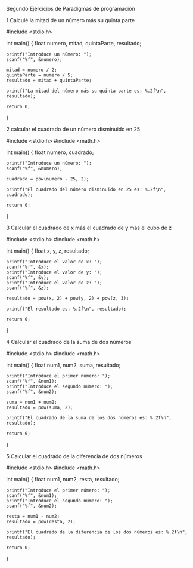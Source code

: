 Segundo Ejercicios de Paradigmas de programación 

1 Calculé la mitad de un número más su quinta parte 

#include <stdio.h>

int main() {
    float numero, mitad, quintaParte, resultado;

    printf("Introduce un número: ");
    scanf("%f", &numero);

    mitad = numero / 2;
    quintaParte = numero / 5;
    resultado = mitad + quintaParte;

    printf("La mitad del número más su quinta parte es: %.2f\n", resultado);

    return 0;
}


2 calcular el cuadrado de un número disminuido en 25


#include <stdio.h>
#include <math.h>

int main() {
    float numero, cuadrado;

    printf("Introduce un número: ");
    scanf("%f", &numero);

    cuadrado = pow(numero - 25, 2);

    printf("El cuadrado del número disminuido en 25 es: %.2f\n", cuadrado);

    return 0;
}

3 Calcular el cuadrado de x más el cuadrado de y más el cubo de z 

#include <stdio.h>
#include <math.h>

int main() {
    float x, y, z, resultado;

    printf("Introduce el valor de x: ");
    scanf("%f", &x);
    printf("Introduce el valor de y: ");
    scanf("%f", &y);
    printf("Introduce el valor de z: ");
    scanf("%f", &z);

    resultado = pow(x, 2) + pow(y, 2) + pow(z, 3);

    printf("El resultado es: %.2f\n", resultado);

    return 0;
}

4 Calcular el cuadrado de la suma de dos números 

#include <stdio.h>
#include <math.h>

int main() {
    float num1, num2, suma, resultado;

    printf("Introduce el primer número: ");
    scanf("%f", &num1);
    printf("Introduce el segundo número: ");
    scanf("%f", &num2);

    suma = num1 + num2;
    resultado = pow(suma, 2);

    printf("El cuadrado de la suma de los dos números es: %.2f\n", resultado);

    return 0;
}


5 Calcular el cuadrado de la diferencia de dos números 

#include <stdio.h>
#include <math.h>

int main() {
    float num1, num2, resta, resultado;

    printf("Introduce el primer número: ");
    scanf("%f", &num1);
    printf("Introduce el segundo número: ");
    scanf("%f", &num2);

    resta = num1 - num2;
    resultado = pow(resta, 2);

    printf("El cuadrado de la diferencia de los dos números es: %.2f\n", resultado);

    return 0;
}
